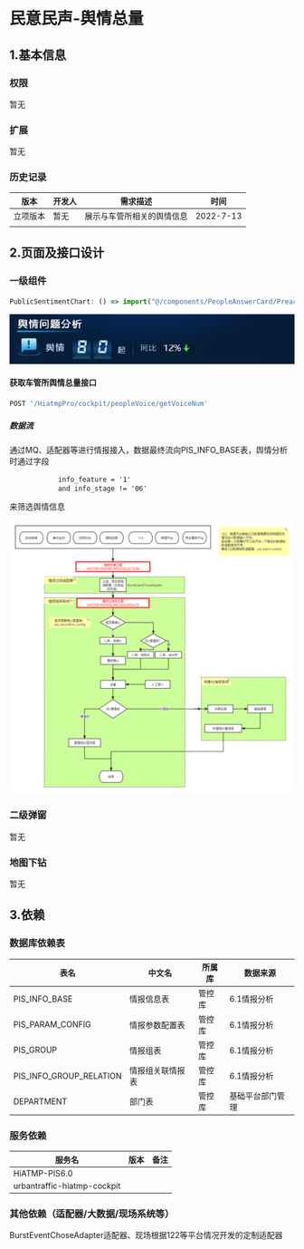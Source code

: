 # 民意民声-舆情总量

## 1.基本信息

### 权限

暂无

### 扩展

暂无

### 历史记录

| 版本     | 开发人 | 需求描述                   | 时间      |
| -------- | ------ | -------------------------- | --------- |
| 立项版本 | 暂无   | 展示与车管所相关的舆情信息 | 2022-7-13 |
|          |        |                            |           |

## 2.页面及接口设计

### 一级组件

```javascript
PublicSentimentChart: () => import("@/components/PeopleAnswerCard/PreachTypePieChart"), // 舆情分析饼图
```

![1657627232842](assets\1657627232842.png)

#### 获取车管所舆情总量接口

```javascript
POST '/HiatmpPro/cockpit/peopleVoice/getVoiceNum'
```

##### 数据流

通过MQ、适配器等进行情报接入，数据最终流向PIS_INFO_BASE表，舆情分析时通过字段

```
            info_feature = '1'
            and info_stage != '06'
```

来筛选舆情信息

![管控情报数据流向图](assets/1234567.png)

### 二级弹窗

暂无

### 地图下钻

暂无

## 3.依赖

### 数据库依赖表

| 表名                    | 中文名           | 所属库 | 数据来源         |
| ----------------------- | ---------------- | ------ | ---------------- |
| PIS_INFO_BASE           | 情报信息表       | 管控库 | 6.1情报分析      |
| PIS_PARAM_CONFIG        | 情报参数配置表   | 管控库 | 6.1情报分析      |
| PIS_GROUP               | 情报组表         | 管控库 | 6.1情报分析      |
| PIS_INFO_GROUP_RELATION | 情报组关联情报表 | 管控库 | 6.1情报分析      |
| DEPARTMENT              | 部门表           | 管控库 | 基础平台部门管理 |

### 服务依赖

| 服务名                      | 版本 | 备注 |
| --------------------------- | ---- | ---- |
| HiATMP-PIS6.0               |      |      |
| urbantraffic-hiatmp-cockpit |      |      |

### 其他依赖（适配器/大数据/现场系统等）

BurstEventChoseAdapter适配器、现场根据122等平台情况开发的定制适配器